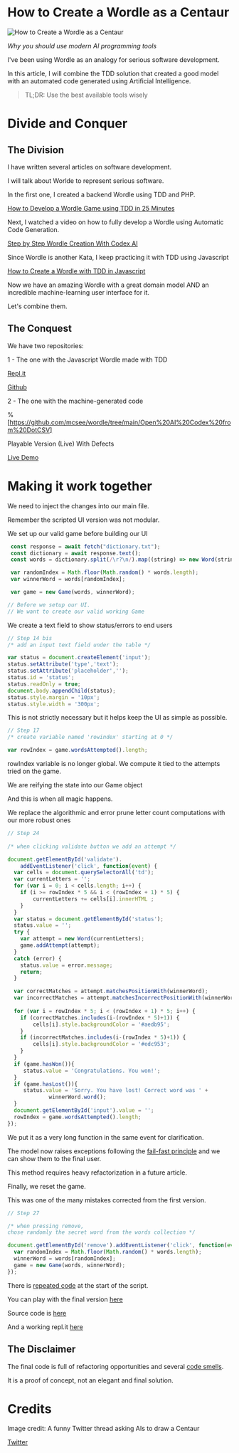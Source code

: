 # How to Create a Wordle as a Centaur
            
![How to Create a Wordle as a Centaur](How%20to%20Create%20a%20Wordle%20as%20a%20Centaur.jpg)

*Why you should use modern AI programming tools*

I've been using Wordle as an analogy for serious software development.

In this article, I will combine the TDD solution that created a good model with an automated code generated using Artificial Intelligence.

> TL;DR: Use the best available tools wisely

# Divide and Conquer 

## The Division

I have written several articles on software development.

I will talk about Worlde to represent serious software.

In the first one, I created a backend Wordle using TDD and PHP.

[How to Develop a Wordle Game using TDD in 25 Minutes](https://github.com/mcsee/Software-Design-Articles/tree/main/Articles/Wordle/How%20to%20Develop%20a%20Wordle%20Game%20using%20TDD%20in%2025%20Minutes/readme.md)

Next, I watched a video on how to fully develop a Wordle using Automatic Code Generation.

[Step by Step Wordle Creation With Codex AI](https://github.com/mcsee/Software-Design-Articles/tree/main/Articles/Wordle/Step%20by%20Step%20Wordle%20Creation%20With%20Codex%20AI/readme.md)

Since Wordle is another Kata, I keep practicing it with TDD using Javascript

[How to Create a Wordle with TDD in Javascript](https://github.com/mcsee/Software-Design-Articles/tree/main/Articles/Wordle/How%20to%20Create%20a%20Wordle%20with%20TDD%20in%20Javascript/readme.md)

Now we have an amazing Wordle with a great domain model AND an incredible machine-learning user interface for it.

Let's combine them.

## The Conquest

We have two repositories:

1 - The one with the Javascript Wordle made with TDD

[Repl.it](https://replit.com/@mcsee/Wordle-TDD)

[Github](https://github.com/mcsee/wordle/tree/main/How%20to%20Create%20a%20Wordle%20with%20TDD%20in%20Javascript)

2 - The one with the machine-generated code

%[https://github.com/mcsee/wordle/tree/main/Open%20AI%20Codex%20from%20DotCSV]

Playable Version (Live) With Defects

[Live Demo](https://mcsee.github.io/wordle/DotCSV/index.html)

# Making it work together

We need to inject the changes into our main file.

Remember the scripted UI version was not modular.

We set up our valid game before building our UI

[Gist Url]: # (https://gist.github.com/mcsee/29c9c0090376e51d71b99a9fd38988d9)
```javascript
 const response = await fetch("dictionary.txt");
 const dictionary = await response.text();
 const words = dictionary.split(/\r?\n/).map((string) => new Word(string));

 var randomIndex = Math.floor(Math.random() * words.length);
 var winnerWord = words[randomIndex];

 var game = new Game(words, winnerWord);   

// Before we setup our UI.
// We want to create our valid working Game
```

We create a text field to show status/errors to end users

[Gist Url]: # (https://gist.github.com/mcsee/8fd4f81d9b19893d4131cd470dd8682a)
```javascript
// Step 14 bis
/* add an input text field under the table */

var status = document.createElement('input');
status.setAttribute('type','text');
status.setAttribute('placeholder','');
status.id = 'status';
status.readOnly = true;
document.body.appendChild(status);
status.style.margin = '10px';
status.style.width = '300px';
```

This is not strictly necessary but it helps keep the UI as simple as possible.

[Gist Url]: # (https://gist.github.com/mcsee/25c2b2fa74c035c8b1d2dd4d656289c9)
```javascript
// Step 17
/* create variable named 'rowindex' starting at 0 */

var rowIndex = game.wordsAttempted().length;
```

rowIndex variable is no longer global. We compute it tied to the attempts tried on the game.

We are reifying the state into our Game object

And this is when all magic happens.

We replace the algorithmic and error prune letter count computations with our more robust ones

[Gist Url]: # (https://gist.github.com/mcsee/d379d0e674d4a679bd4b0bbf85e839f3)
```javascript
// Step 24
	  
/* when clicking validate button we add an attempt */

document.getElementById('validate').
	addEventListener('click', function(event) {
  var cells = document.querySelectorAll('td');
  var currentLetters = '';
  for (var i = 0; i < cells.length; i++) {
    if (i >= rowIndex * 5 && i < (rowIndex + 1) * 5) {
        currentLetters += cells[i].innerHTML ;
    }
  }  
  var status = document.getElementById('status');
  status.value = '';
  try { 
    var attempt = new Word(currentLetters);
    game.addAttempt(attempt);  
  }
  catch (error) { 
    status.value = error.message; 
    return;
  }  

  var correctMatches = attempt.matchesPositionWith(winnerWord); 
  var incorrectMatches = attempt.matchesIncorrectPositionWith(winnerWord); 
  
  for (var i = rowIndex * 5; i < (rowIndex + 1) * 5; i++) { 
    if (correctMatches.includes(i-(rowIndex * 5)+1)) { 
        cells[i].style.backgroundColor = '#aedb95'; 
    }
    if (incorrectMatches.includes(i-(rowIndex * 5)+1)) { 
        cells[i].style.backgroundColor = '#edc953'; 
    }
  }
  if (game.hasWon()){
     status.value = 'Congratulations. You won!';
  }
  if (game.hasLost()){
     status.value = 'Sorry. You have lost! Correct word was ' + 
			 winnerWord.word();
  }
  document.getElementById('input').value = '';
  rowIndex = game.wordsAttempted().length;
});

```

We put it as a very long function in the same event for clarification.

The model now raises exceptions following the [fail-fast principle](https://github.com/mcsee/Software-Design-Articles/tree/main/Articles/Theory/Fail%20Fast/readme.md) and we can show them to the final user.

This method requires heavy refactorization in a future article.

Finally, we reset the game.

This was one of the many mistakes corrected from the first version.

[Gist Url]: # (https://gist.github.com/mcsee/be59d4aefd61fedfb89c2bfd4ab67b9f)
```javascript
// Step 27

/* when pressing remove, 
chose randomly the secret word from the words collection */ 

document.getElementById('remove').addEventListener('click', function(event) {
  var randomIndex = Math.floor(Math.random() * words.length);
  winnerWord = words[randomIndex];
  game = new Game(words, winnerWord);   
});
```

There is [repeated code](https://github.com/mcsee/Software-Design-Articles/tree/main/Articles/Code%20Smells/Code%20Smell%2046%20-%20Repeated%20Code/readme.md) at the start of the script.

You can play with the final version [here](https://mcsee.github.io/wordle/Centaur/) 

Source code is [here](https://mcsee.github.io/wordle/Centaur/)

And a working repl.it [here](https://replit.com/@mcsee/Centaur-TDD)

## The Disclaimer

The final code is full of refactoring opportunities and several [code smells](https://github.com/mcsee/Software-Design-Articles/tree/main/Articles/Code%20Smells/How%20to%20Find%20the%20Stinky%20parts%20of%20your%20Code/readme.md).

It is a proof of concept, not an elegant and final solution.

# Credits

Image credit: A funny Twitter thread asking AIs to draw a Centaur

[Twitter](https://twitter.com/1571835127101100033)

 